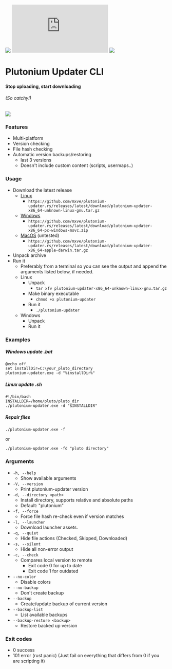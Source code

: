 ![](https://img.shields.io/github/workflow/status/mxve/plutonium-updater.rs/indev?label=Build%20status&style=for-the-badge) [![](https://img.shields.io/github/v/release/mxve/plutonium-updater.rs?label=Latest%20release&logo=github&style=for-the-badge)](https://github.com/mxve/plutonium-updater.rs/releases/latest) ![](https://img.shields.io/github/downloads/mxve/plutonium-updater.rs/total?label=total%20downloads&style=for-the-badge)

# Plutonium Updater CLI
#### Stop uploading, start downloading
###### (So catchy!)

![](https://screen.sbs/i/2133v3q6.png)

### Features
- Multi-platform
- Version checking
- File hash checking
- Automatic version backups/restoring
  - last 3 versions
  - Doesn't include custom content (scripts, usermaps..)

### Usage

- Download the latest release
  - [Linux](https://github.com/mxve/plutonium-updater.rs/releases/latest/download/plutonium-updater-x86_64-unknown-linux-gnu.tar.gz)
    - ```https://github.com/mxve/plutonium-updater.rs/releases/latest/download/plutonium-updater-x86_64-unknown-linux-gnu.tar.gz```
  - [Windows](https://github.com/mxve/plutonium-updater.rs/releases/latest/download/plutonium-updater-x86_64-pc-windows-msvc.zip)
    - ```https://github.com/mxve/plutonium-updater.rs/releases/latest/download/plutonium-updater-x86_64-pc-windows-msvc.zip```
  - [MacOS](https://github.com/mxve/plutonium-updater.rs/releases/latest/download/plutonium-updater-x86_64-apple-darwin.tar.gz) (untested)
    - ```https://github.com/mxve/plutonium-updater.rs/releases/latest/download/plutonium-updater-x86_64-apple-darwin.tar.gz```
- Unpack archive
- Run it
  - Preferably from a terminal so you can see the output and append the arguments listed below, if needed.
  - Linux
    - Unpack
      - ```tar xfv plutonium-updater-x86_64-unknown-linux-gnu.tar.gz```
    - Make binary executable
      - ```chmod +x plutonium-updater```
    - Run it
      - ```./plutonium-updater```
  - Windows
    - Unpack
    - Run it

### Examples
##### Windows update .bat
```
@echo off
set installDir=C:\your_pluto_directory
plutonium-updater.exe -d "%installDir%"
```

##### Linux update .sh
```
#!/bin/bash
INSTALLDIR=/home/pluto/pluto_dir
./plutonium-updater.exe -d "$INSTALLDIR"
```

##### Repair files
```
./plutonium-updater.exe -f
```
or
```
./plutonium-updater.exe -fd "pluto directory"
```

### Arguments
- ```-h, --help```
  - Show available arguments
- ```-V, --version```
  - Print plutonium-updater version
- ```-d, --directory <path>```
  - Install directory, supports relative and absolute paths
  - Default: "plutonium"
- ```-f, --force```
  - Force file hash re-check even if version matches
- ```-l, --launcher```
  - Download launcher assets.
- ```-q, --quiet```
  - Hide file actions (Checked, Skipped, Downloaded)
- ```-s, --silent```
  - Hide all non-error output
- ```-c, --check```
  - Compares local version to remote
    - Exit code 0 for up to date
    - Exit code 1 for outdated
- ```--no-color```
  - Disable colors
- ```--no-backup```
  - Don't create backup
- ```--backup```
  - Create/update backup of current version
- ```--backup-list```
  - List available backups
- ```--backup-restore <backup>```
  - Restore backed up version

### Exit codes
- 0 success
- 101 error (rust panic)
(Just fail on everything that differs from 0 if you are scripting it)
